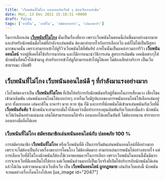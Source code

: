 ```yaml
---
title: 'เว็บพนันที่ไม่โกง แทงบอลกับเว็บดี ๆ ต้องเว็บเราเท่านั้น'
date: Mon, 13 Dec 2021 15:18:31 +0000
draft: false
tags: ['คาสิโน', 'คาสิโน', 'สมัครบาคาร่า', 'เล่นบาคาร่า']
---
```


ในการเลือกเล่น [**เว็บพนันที่ไม่โกง**](/archives/) นั้นเป็นเรื่องที่ยาก เพราะเว็บพนันในตอนนี้เกิดขึ้นมาอย่างมากมาย และสำหรับนักพนันมือใหม่ที่กำลังจะเล่นพนัน ต้องมาลำบากใจกับการเลือกเว็บ แต่ก็ไม่ได้เป็นปัญหามากขนาดนั้น เพราะสามารถเข้าไปดูรีวิวเว็บพนันได้ที่พันทิป ภายในนั้นเป็นแหล่งรวมการรีวิว **เว็บพนันออนไลน์** จากผู้ที่เคยได้ใช้บริการมาก่อน และก็มีการแนะนำวิธีการเล่น สูตรการเดิมพัน เทคนิคต่างๆให้นักพนันที่สนใจได้เข้ามาดู สำหรับการเข้าไปดูก็สามารถเข้าไปดูได้เลย ไม่ต้องเสียค่าบริการ เป็นเว็บสาธารณะ เปิดฟรี

**เว็บพนันที่ไม่โกง เว็บพนันออนไลน์ดี ๆ ที่กำลังมาแรงอย่างมาก**
---------------------------------------------------------------

เว็บไซต์ของเราเป็น **เว็บพนันที่ไม่โกง** ที่เปิดให้บริการกับนักพนันหรือผู้ที่ชอบในการเสี่ยงดวง เสี่ยงโชคเข้ามาเดิมพัน เล่นพนันออนไลน์ได้แบบง่ายๆ ภายในเว็บมีรูปแบบของการพนันออนไลน์ให้เลือกเล่นอยู่มาก ทั้งแทงบอล เล่นคาสิโน บาคาร่า มวย หวย หุ้น ก็มี และการที่นักพนันได้เข้ามาเล่นพนันกับเว็บที่ดี **เว็บพนันอันดับ 1** นักพนันจะสามารถมั่นใจได้เลยว่าเมื่อทำการลงทุนเดิมพันกับเว็บแห่งนี้แล้ว นักพนันจะได้เงินคืนอย่างแน่นอน เล่นได้สามารถถอนได้จริง ถอนออกได้เลยในทันที ไม่ต้องรอนาน ทำรายการถอนทางมือถือได้เลย

### **เว็บพนันที่ไม่โกง สมัครสมาชิกเล่นพนันออนไลน์กับ ปลอดภัย 100 %**

การสมัครสมาชิก **เว็บพนันที่ไม่โกง** หรือเว็บพนันที่ดี เป็นการเริ่มต้นเล่นพนันออนไลน์ที่ดีอย่างมาก เพราะจะไม่ต้องเป็นกังวลเรื่องของการโดนโกง ไม่ต้องคิดมาก สามารถเล่นการพนันได้อย่างสบายใจ แต่การเลือกเว็บที่ดีไม่โกงนักพนันก็ต้องใช้เวลาพอสมควรในการเลือก เพราะเว็บพนันในตอนนี้นั้นมีมาก การจะหาเว็บที่ดีเลยเป็นไปได้ยาก แต่เว็บพนันส่วนมากก็เป็นเว็บจริงที่เปิดให้บริการกับนักพนันได้เล่นแล้วได้เงิน แต่เราขอแนะนำเว็บสักเว็บ เป็น **เว็บพนันออนไลน์ ถูกกฏหมาย** เล่นกับเว็บแห่งนี้ นักพนันจะหมดห่วงเรื่องโดนโกงไปเลย \[ux\_image id="2047"\]